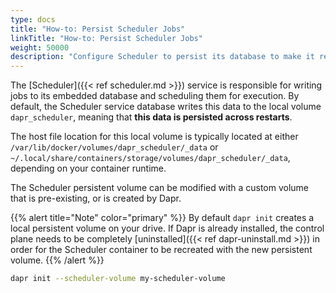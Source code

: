 ```yaml
---
type: docs
title: "How-to: Persist Scheduler Jobs"
linkTitle: "How-to: Persist Scheduler Jobs"
weight: 50000
description: "Configure Scheduler to persist its database to make it resilient to restarts"
---
```


The [Scheduler]({{< ref scheduler.md >}}) service is responsible for writing jobs to its embedded database and scheduling them for execution.
By default, the Scheduler service database writes this data to the local volume `dapr_scheduler`, meaning that **this data is persisted across restarts**.

The host file location for this local volume is typically located at either `/var/lib/docker/volumes/dapr_scheduler/_data` or `~/.local/share/containers/storage/volumes/dapr_scheduler/_data`, depending on your container runtime.

The Scheduler persistent volume can be modified with a custom volume that is pre-existing, or is created by Dapr.

{{% alert title="Note" color="primary" %}}
By default `dapr init` creates a local persistent volume on your drive. If Dapr is already installed, the control plane needs to be completely [uninstalled]({{< ref dapr-uninstall.md >}}) in order for the Scheduler container to be recreated with the new persistent volume.
{{% /alert %}}

```bash
dapr init --scheduler-volume my-scheduler-volume
```
